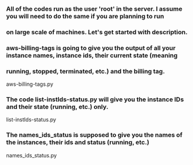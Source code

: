 ### All of the codes run as the user 'root' in the server. I assume you will need to do the same if you are planning to run 
### on large scale of machines. Let's get started with description.
### aws-billing-tags is going to give you the output of all your instance names, instance ids, their current state (meaning
### running, stopped, terminated, etc.) and the billing tag.  
aws-billing-tags.py
### The code list-instIds-status.py will give you the instance IDs and their state (running, etc.) only. 
list-instIds-status.py
### The names_ids_status is supposed to give you the names of the instances, their ids and status (running, etc.)
names_ids_status.py
